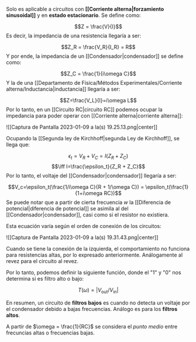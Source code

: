 Solo es aplicable a circuitos con **[[Corriente alterna|forzamiento sinusoidal]]** y en **estado estacionario**. Se define como: 

$$Z = \frac{V}{I}$$ 
Es decir, la impedancia de una resistencia llegaría a ser: 

$$Z_R = \frac{V_R}{I_R} = R$$ 
Y por ende, la impedancia de un [[Condensador|condensador]] se define como: 

$$Z_C = \frac{1}{i\omega C}$$ 
Y la de una [[Departamento de Física/Métodos Experimentales/Corriente alterna/Inductancia|inductancia]] llegaría a ser: 

$$Z=\frac{V_L}{I}=i\omega L$$ 
Por lo tanto, en un [[Circuito RC|circuito RC]] podemos ocupar la impedancia para poder operar con [[Corriente alterna|corriente alterna]]: 

![[Captura de Pantalla 2023-01-09 a la(s) 19.25.13.png|center]]

Ocupando la [[Segunda ley de Kirchhoff|segunda Ley de Kirchhoff]], se llega que: 

$$\epsilon_t = V_R + V_C = I(Z_R + Z_C)$$ $$\iff I=\frac{\epsilon_t}{Z_R + Z_C}$$ 
Por lo tanto, el voltaje del [[Condensador|condensador]] llegaría a ser: 

$$V_c=\epsilon_t(\frac{1/i\omega C}{R + 1/\omega C}) = \epsilon_t(\frac{1}{1+i\omega RC})$$ 
Se puede notar que a partir de cierta frecuencia $w$ la [[Diferencia de potencial|diferencia de potencial]] se asimila al del [[Condensador|condensador]], casi como si el resistor no existiera. 

Esta ecuación varía según el orden de conexión de los circuitos: 

![[Captura de Pantalla 2023-01-09 a la(s) 19.31.43.png|center]]

Cuando se tiene la conexión de la izquierda, el comportamiento no funciona para resistencias altas, por lo expresado anteriormente. Análogamente al revez para el circuito al revez. 

Por lo tanto, podemos definir la siguiente función, donde el "1" y "0" nos determina si es filtro alto o bajo: 

$$T(\omega) = |V_{\text{out}}/ V_{\text{in}}|$$

En resumen, un circuito de **filtros bajos** es cuando no detecta un voltaje por el condensador debido a bajas frecuencias. Análogo es para los **filtros altos**.

A partir de $\omega = \frac{1}{RC}$ se considera el *punto medio* entre frecuncias altas o frecuencias bajas. 